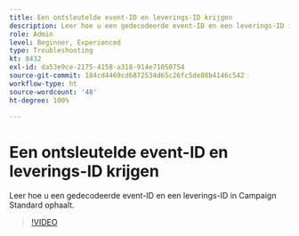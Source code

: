 ```yaml
---
title: Een ontsleutelde event-ID en leverings-ID krijgen
description: Leer hoe u een gedecodeerde event-ID en een leverings-ID in Campaign Standard ophaalt.
role: Admin
level: Beginner, Experienced
type: Troubleshooting
kt: 8432
exl-id: da53e9ce-2175-4158-a318-914e71050754
source-git-commit: 184cd4469cd6872534d65c26fc5de08b4146c542
workflow-type: ht
source-wordcount: '48'
ht-degree: 100%

---
```


# Een ontsleutelde event-ID en leverings-ID krijgen

Leer hoe u een gedecodeerde event-ID en een leverings-ID in Campaign Standard ophaalt.

>[!VIDEO](https://video.tv.adobe.com/v/335989?quality=12)
